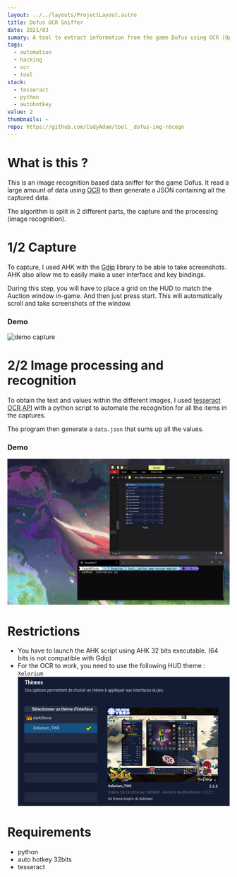 ```yaml
---
layout: ../../layouts/ProjectLayout.astro
title: Dofus OCR Sniffer
date: 2021/03
sumary: A tool to extract information from the game Dofus using OCR (Optical Character Recognition).
tags: 
  - automation
  - hacking
  - ocr
  - tool
stack:
  - tesseract
  - python
  - autohotkey
value: 2
thumbnails: ~
repo: https://github.com/CodyAdam/tool__dofus-img-recogn
---
```



# What is this ?

This is an image recognition based data sniffer for the game Dofus. It read a large amount of data using [OCR](https://en.wikipedia.org/wiki/Optical_character_recognition) to then generate a JSON containing all the captured data.  

The algorithm is split in 2 different parts, the capture and the processing (image recognition).

# 1/2 Capture
To capture, I used AHK with the [Gdip](https://github.com/tariqporter/Gdip/blob/master/Gdip.ahk) library to be able to take screenshots. AHK also allow me to easily make a user interface and key bindings.

During this step, you will have to place a grid on the HUD to match the Auction window in-game. And then just press start. This will automatically scroll and take screenshots of the window.



### Demo

![demo capture](https://github.com/CodyAdam/tool__dofus-img-recogn/raw/master/Demo1.gif)

# 2/2 Image processing and recognition
To obtain the text and values within the different images, I used [tesseract OCR API](https://github.com/tesseract-ocr/tesseract) with a python script to automate the recognition for all the items in the captures. 

The program then generate a `data.json` that sums up all the values.
### Demo

![demo capture](https://github.com/CodyAdam/tool__dofus-img-recogn/raw/master/Demo2.gif)


# Restrictions
- You have to launch the AHK script using AHK 32 bits executable. (64 bits is not compatible with Gdip)
- For the OCR to work, you need to use the following HUD theme : `Xelorium`
![Theme](https://github.com/CodyAdam/tool__dofus-img-recogn/raw/master/Theme.png)

# Requirements
- python
- auto hotkey 32bits
- tesseract
